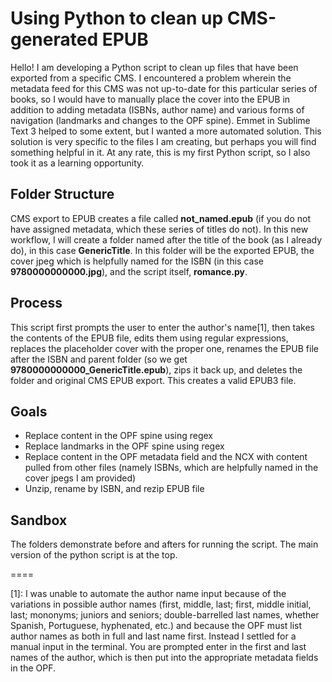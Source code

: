 # Using Python to clean up CMS-generated EPUB

Hello! I am developing a Python script to clean up files that have been exported from a specific CMS. I encountered a problem wherein the metadata feed for this CMS was not up-to-date for this particular series of books, so I would have to manually place the cover into the EPUB in addition to adding metadata (ISBNs, author name) and various forms of navigation (landmarks and changes to the OPF spine). Emmet in Sublime Text 3 helped to some extent, but I wanted a more automated solution. This solution is very specific to the files I am creating, but perhaps you will find something helpful in it. At any rate, this is my first Python script, so I also took it as a learning opportunity. 

## Folder Structure

CMS export to EPUB creates a file called **not_named.epub** (if you do not have assigned metadata, which these series of titles do not). In this new workflow, I will create a folder named after the title of the book (as I already do), in this case **GenericTitle**. In this folder will be the exported EPUB, the cover jpeg which is helpfully named for the ISBN (in this case **9780000000000.jpg**), and the script itself, **romance.py**.

## Process

This script first prompts the user to enter the author's name[1], then takes the contents of the EPUB file, edits them using regular expressions, replaces the placeholder cover with the proper one, renames the EPUB file after the ISBN and parent folder (so we get **9780000000000_GenericTitle.epub**), zips it back up, and deletes the folder and original CMS EPUB export. This creates a valid EPUB3 file.

## Goals

- Replace content in the OPF spine using regex
- Replace landmarks in the OPF spine using regex
- Replace content in the OPF metadata field and the NCX with content pulled from other files (namely ISBNs, which are helpfully named in the cover jpegs I am provided)
- Unzip, rename by ISBN, and rezip EPUB file

## Sandbox

The folders demonstrate before and afters for running the script. The main version of the python script is at the top.

====

[1]: I was unable to automate the author name input because of the variations in possible author names (first, middle, last; first, middle initial, last; mononyms; juniors and seniors; double-barrelled last names, whether Spanish, Portuguese, hyphenated, etc.) and because the OPF must list author names as both in full and last name first. Instead I settled for a manual input in the terminal. You are prompted enter in the first and last names of the author, which is then put into the appropriate metadata fields in the OPF.
